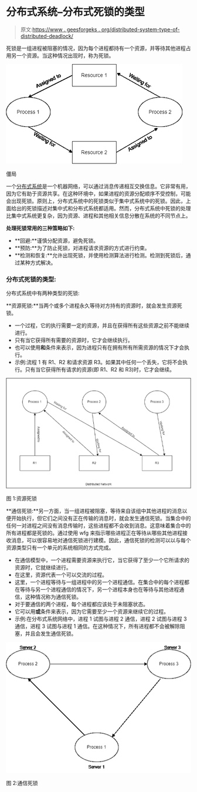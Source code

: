 # 分布式系统–分布式死锁的类型

> 原文:[https://www . geesforgeks . org/distributed-system-type-of-distributed-deadlock/](https://www.geeksforgeeks.org/distributed-system-types-of-distributed-deadlock/)

死锁是一组进程被阻塞的情况，因为每个进程都持有一个资源，并等待其他进程占用另一个资源。当这种情况出现时，称为死锁。

![](img/7b7916a566f504e02f9dd7bf633286c3.png)

僵局

一个[分布式系统](https://www.geeksforgeeks.org/comparison-centralized-decentralized-and-distributed-systems/)是一个机器网络，可以通过消息传递相互交换信息。它非常有用，因为它有助于资源共享。在这种环境中，如果进程的资源分配顺序不受控制，可能会出现死锁。原则上，分布式系统中的死锁类似于集中式系统中的死锁。因此，上面给出的死锁描述对集中式和分布式系统都适用。然而，分布式系统中死锁的处理比集中式系统更复杂，因为资源、进程和其他相关信息分散在系统的不同节点上。

**处理死锁常用的三种策略如下:**

*   **回避:**谨慎分配资源，避免死锁。
*   **预防:**为了防止死锁，对进程请求资源的方式进行约束。
*   **检测和恢复:**允许出现死锁，并使用检测算法进行检测。检测到死锁后，通过某种方式解决。

### **分布式死锁的类型:**

分布式系统中有两种类型的死锁:

**资源死锁:**当两个或多个进程永久等待对方持有的资源时，就会发生资源死锁。

*   一个过程，它的执行需要一定的资源，并且在获得所有这些资源之前不能继续进行。
*   只有当它获得所有需要的资源时，它才会继续执行。
*   也可以使用**和**条件来表示，因为进程只有在拥有所有所需资源的情况下才会执行。
*   示例:流程 1 有 R1、R2 和请求资源 R3。如果其中任何一个丢失，它将不会执行。只有当它获得所有请求的资源(即 R1、R2 和 R3)时，它才会继续。

![](img/51f6a890af502ef9e11af17015464f65.png)

图 1:资源死锁

**通信死锁:**另一方面，当一组进程被阻塞，等待来自该组中其他进程的消息以便开始执行，但它们之间没有正在传输的消息时，就会发生通信死锁。当集合中的任何一对进程之间没有消息传输时，这些进程都不会收到消息。这意味着集合中的所有进程都是死锁的。通过使用 wfg 来指示哪些进程正在等待从哪些其他进程接收消息，可以很容易地对通信死锁进行建模。因此，通信死锁的检测可以以与每个资源类型只有一个单元的系统相同的方式完成。

*   在通信模型中，一个进程需要资源来执行它，当它获得了至少一个它所请求的资源时，它就继续进行。
*   在这里，资源代表一个可以交流的过程。
*   这里，一个进程等待与一组进程中的另一个进程通信。在集合中的每个进程都在等待与另一个进程通信的情况下，另一个进程本身也在等待与其他进程通信，这种情况称为通信死锁。
*   对于要通信的两个进程，每个进程都应该处于未阻塞状态。
*   它可以用**或**条件来表示，因为它需要至少一个资源来继续它的过程。
*   示例:在分布式系统网络中，进程 1 试图与进程 2 通信，进程 2 试图与进程 3 通信，进程 3 试图与进程 1 通信。在这种情况下，所有进程都不会被解除阻塞，并且会发生通信死锁。

![](img/8220c48656a05da565f9c56404946465.png)

图 2:通信死锁